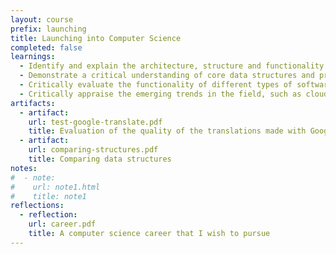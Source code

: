 ```yaml
---
layout: course
prefix: launching
title: Launching into Computer Science
completed: false
learnings:
  - Identify and explain the architecture, structure and functionality of basic components of computer system
  - Demonstrate a critical understanding of core data structures and programming concepts, including algorithm computability
  - Critically evaluate the functionality of different types of software, i.e., operating system, utility programs, languages and applications.
  - Critically appraise the emerging trends in the field, such as cloud computing, big data, cyber security, and the professional and ethical requirements for dealing with such contemporary computer-based technologies.
artifacts:
  - artifact:
    url: test-google-translate.pdf
    title: Evaluation of the quality of the translations made with Google Translate
  - artifact:
    url: comparing-structures.pdf
    title: Comparing data structures
notes:
#  - note:
#    url: note1.html
#    title: note1
reflections:
  - reflection:
    url: career.pdf
    title: A computer science career that I wish to pursue
---
```

